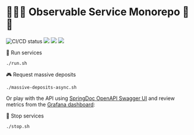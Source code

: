 # 🧙‍♂️🔎 Observable Service Monorepo 🛒🤑

![CI/CD status](https://github.com/erickgualpa/observable-service-monorepo/actions/workflows/maven.yml/badge.svg)
[![](https://img.shields.io/badge/Spring%20Boot%20Version-3.5.0-blue)](/pom.xml)
[![](https://img.shields.io/badge/Java%20Version-21-blue)](/pom.xml)
[![](https://img.shields.io/badge/Kotlin%20Version-2.0.0-blue)](/pom.xml)

🚀 Run services
<br>

```shell script
./run.sh
```

🎮 Request massive deposits
<br>

```shell script
./massive-deposits-async.sh
```

Or play with the API using [SpringDoc OpenAPI Swagger UI](http://localhost:8080/swagger-ui/index.html) and review
metrics
from
the [Grafana dashboard](http://localhost:3000/d/da840768-d79b-46c5-8c09-95bb9e2a148b/wallet-interaction-service?orgId=1&refresh=5s):

🌃 Stop services
<br>

```shell script
./stop.sh
```
